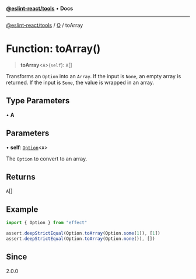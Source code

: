 [**@eslint-react/tools**](../../../README.md) • **Docs**

***

[@eslint-react/tools](../../../README.md) / [O](../README.md) / toArray

# Function: toArray()

> **toArray**\<`A`\>(`self`): `A`[]

Transforms an `Option` into an `Array`.
If the input is `None`, an empty array is returned.
If the input is `Some`, the value is wrapped in an array.

## Type Parameters

• **A**

## Parameters

• **self**: [`Option`](../type-aliases/Option.md)\<`A`\>

The `Option` to convert to an array.

## Returns

`A`[]

## Example

```ts
import { Option } from "effect"

assert.deepStrictEqual(Option.toArray(Option.some(1)), [1])
assert.deepStrictEqual(Option.toArray(Option.none()), [])
```

## Since

2.0.0
